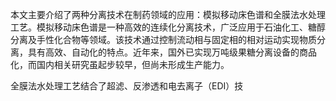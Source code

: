 

本文主要介绍了两种分离技术在制药领域的应用：模拟移动床色谱和全膜法水处理工艺。模拟移动床色谱是一种高效的连续化分离技术，广泛应用于石油化工、糖醇分离及手性化合物等领域。该技术通过控制流动相与固定相的相对运动实现物质分离，具有高效、自动化的特点。近年来，国外已实现万吨级果糖分离设备的商品化，而国内相关研究虽起步较早，但尚未形成生产能力。

全膜法水处理工艺结合了超滤、反渗透和电去离子（EDI）技